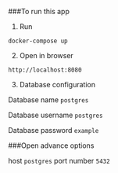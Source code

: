 ###To run this app
1. Run

```docker-compose up```

2. Open in browser

```http://localhost:8080```

3. Database configuration

Database name ```postgres```

Database username ```postgres```

Database password ```example```


###Open advance options

host ```postgres```
port number ```5432```


